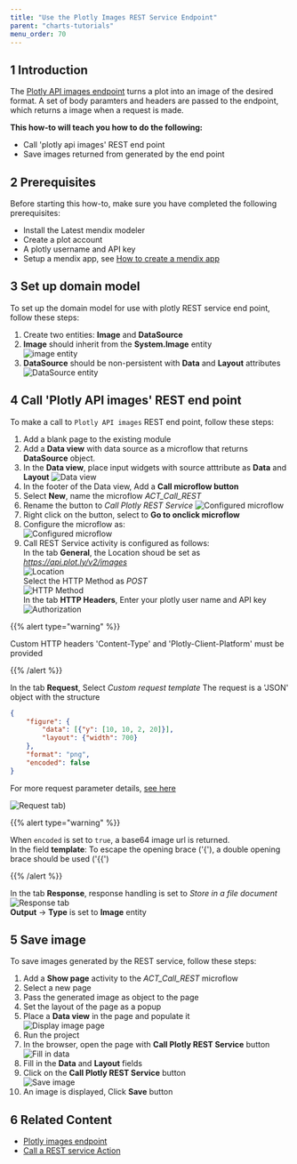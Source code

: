 ```yaml
---
title: "Use the Plotly Images REST Service Endpoint"
parent: "charts-tutorials"
menu_order: 70
---
```


## 1 Introduction

The [Plotly API images endpoint](https://api.plot.ly/v2/images) turns a plot into an image of the desired format. A set of body paramters and headers are passed to the endpoint, which returns a image when a request is made.

**This how-to will teach you how to do the following:**

* Call 'plotly api images' REST end point
* Save images returned from generated by the end point

## 2 Prerequisites

Before starting this how-to, make sure you have completed the following prerequisites:

* Install the Latest mendix modeler
* Create a plot account
* A plotly username and API key
* Setup a mendix app, see [How to create a mendix app](https://docs.mendix.com/howto/tutorials/start-with-a-blank-app-1-create-the-app)

## 3 Set up domain model

To set up the domain model for use with plotly REST service end point, follow these steps:

1. Create two entities: **Image** and **DataSource** 
1. **Image** should inherit from the **System.Image** entity  
![image entity](attachments/charts/plotly-api/charts-call-rest-image-entity.png)
1. **DataSource** should be non-persistent with **Data** and **Layout** attributes  
![DataSource entity](attachments/charts/plotly-api/charts-call-rest-data-source-entity.png)

## 4 Call 'Plotly API images' REST end point

To make a call to `Plotly API images` REST end point, follow these steps:

1. Add a blank page to the existing module
1. Add a **Data view** with data source as a microflow that returns **DataSource** object.
1. In the **Data view**, place input widgets with source atttribute as **Data** and **Layout**
![Data view](attachments/charts/plotly-api/charts-call-rest-data-view.png)  
1. In the footer of the Data view, Add a **Call microflow button** 
1. Select **New**, name the microflow *ACT_Call_REST*
1. Rename the button to *Call Plotly REST Service*
![Configured microflow](attachments/charts/plotly-api/charts-call-rest-button.png)
1. Right click on the button, select to **Go to onclick microflow**
1. Configure the microflow as:  
![Configured microflow](attachments/charts/plotly-api/charts-call-rest-microflow.png)
1. Call REST Service activity is configured as follows:  
In the tab **General**, the Location shoud be set as *https://api.plot.ly/v2/images*  
![Location](attachments/charts/plotly-api/charts-call-rest-location.png)  
Select the HTTP Method as *POST*  
![HTTP Method](attachments/charts/plotly-api/charts-call-rest-method.png)  
In the tab **HTTP Headers**, Enter your plotly user name and API key  
![Authorization](attachments/charts/plotly-api/charts-call-rest-authorization.png)  

{{% alert type="warning" %}}

Custom HTTP headers 'Content-Type' and 'Plotly-Client-Platform' must be provided

{{% /alert %}}

In the tab **Request**, Select *Custom request template*
The request is a 'JSON' object with the structure
``` JSON
{
    "figure": {
        "data": [{"y": [10, 10, 2, 20]}],
        "layout": {"width": 700}
    },
    "format": "png",
    "encoded": false
}
```
For more request parameter details, [see here](https://api.plot.ly/v2/images#fields)

![Request tab](attachments/charts/plotly-api/charts-call-rest-request.png))  

{{% alert type="warning" %}}

When `encoded` is set to `true`, a base64 image url is returned.  
In the field **template**: To escape the opening brace ('{'), a double opening brace should be used ('{{')

{{% /alert %}}

In the tab **Response**, response handling is set to *Store in a file document*  
![Response tab](attachments/charts/plotly-api/charts-call-rest-response.png)  
**Output** -> **Type** is set to **Image** entity

## 5 Save image
To save images generated by the REST service, follow these steps:

1. Add a **Show page** activity to the *ACT_Call_REST* microflow
1. Select a new page
1. Pass the generated image as object to the page
1. Set the layout of the page as a popup
1. Place a **Data view** in the page and populate it  
![Display image page](attachments/charts/plotly-api/charts-call-rest-display-image.png)
1. Run the project
1. In the browser, open the page with **Call Plotly REST Service** button  
![Fill in data](attachments/charts/plotly-api/charts-call-rest-fill-data.png)
1. Fill in the **Data** and **Layout** fields
1. Click on the **Call Plotly REST Service** button  
![Save image](attachments/charts/plotly-api/charts-call-rest-image-save.png)
1. An image is displayed, Click **Save** button

## 6 Related Content

* [Plotly images endpoint](https://api.plot.ly/v2/images)
* [Call a REST service Action](https://docs.mendix.com/refguide/call-rest-action)
